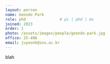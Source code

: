 ```yaml
---
layout: person
name: Geondo Park
role: phd               # pi | phd | ms
joined: 2023
order: 1
photo: /assets/images/people/geondo-park.jpg
office: 25-408
email: juyeonk@snu.ac.kr
---
```


blah
